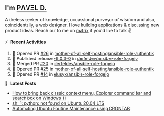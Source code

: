 ## I'm [PΛVΞL D.][homepage]

A tireless seeker of knowledge, occassional purveyor of wisdom and also, coincidentally, a web designer. I love building applications & discussing new product ideas. Reach out to me on [matrix][matrixto] if you'd like to talk ✌️


[homepage]: https://l.dimov.xyz/page?ref=github.com
[matrixto]: https://l.dimov.xyz/matrix?ref=github.com
[github]: https://l.dimov.xyz/github?ref=github.com

:zap: &nbsp;**Recent Activities**
  
<!--START_SECTION:activity-->
1. 💪 Opened PR [#26](https://github.com/mother-of-all-self-hosting/ansible-role-authentik/pull/26) in [mother-of-all-self-hosting/ansible-role-authentik](https://github.com/mother-of-all-self-hosting/ansible-role-authentik)
2. 🚀 Published release [v8.0.3-0](https://github.com/derfeldev/ansible-role-forgejo/releases/tag/v8.0.3-0) in [derfeldev/ansible-role-forgejo](https://github.com/derfeldev/ansible-role-forgejo)
3. 🎉 Merged PR [#20](https://github.com/derfeldev/ansible-role-forgejo/pull/20) in [derfeldev/ansible-role-forgejo](https://github.com/derfeldev/ansible-role-forgejo)
4. 💪 Opened PR [#25](https://github.com/mother-of-all-self-hosting/ansible-role-authentik/pull/25) in [mother-of-all-self-hosting/ansible-role-authentik](https://github.com/mother-of-all-self-hosting/ansible-role-authentik)
5. 💪 Opened PR [#14](https://github.com/elusyx/ansible-role-forgejo/pull/14) in [elusyx/ansible-role-forgejo](https://github.com/elusyx/ansible-role-forgejo)
<!--END_SECTION:activity-->

📑 &nbsp;**Latest Posts**

<!-- DIMOV-POST-LIST:START -->
- [How to bring back classic context menu, Explorer command bar and search box on Windows 11](https://www.dimov.xyz/how-to-bring-back-classic-context-menu-explorer-command-bar-and-search-box-on-windows-11/)
- [sh: 1: python: not found on Ubuntu 20.04 LTS](https://www.dimov.xyz/sh-1-python-not-found/)
- [Automating Ubuntu Routine Maintenance using CRONTAB](https://www.dimov.xyz/automating-ubuntu-routine-maintenance-using-crontab/)
<!-- DIMOV-POST-LIST:END -->
